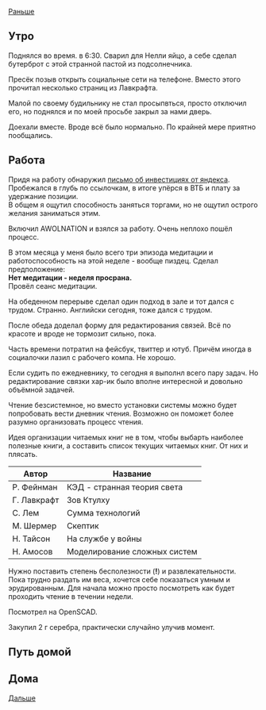 [Раньше](2020.09.10.md)  
## Утро
Поднялся во время. в 6:30. Сварил для Нелли яйцо, а себе сделал бутерброт с этой странной пастой из подсолнечника.

Пресёк позыв открыть социальные сети на телефоне. Вместо этого прочитал несколько страниц из Лавкрафта.

Малой по своему будильнику не стал просыпвться, просто отключил его, но поднялся и по моей просьбе закрыл за нами дверь.

Доехали вместе. Вроде всё было нормально. По крайней мере приятно пообщались.
## Работа
Придя на работу обнаружил [письмо об инвестициях от яндекса](https://plus.yandex.ru/invest/onboarding/). Пробежался в глубь по ссылочкам, в итоге упёрся в ВТБ и плату за удержание позиции.  
В общем я ощутил способность заняться торгами, но не ощутил острого желания заниматься этим.

Включил AWOLNATION и взялся за работу. Очень неплохо пошёл процесс.

В этом месяца у меня было всего три эпизода медитации и работоспособность на этой неделе - вообще пиздец. Сделал предположение:  
**Нет медитации - неделя просрана.**  
Провёл сеанс медитации.

На обеденном перерыве сделал один подход в зале и тот дался с трудом. Странно.
Английски сегодня, тоже дался с трудом.

После обеда доделал форму для редактирования связей. Всё по красоте и вроде не тормозит сильно, пока.

Часть времени потратил на фейсбук, твиттер и ютуб. Причём иногда в социалочки лазил с рабочего компа. Не хорошо.

Если судить по ежедневнику, то сегодня я выполнл всего пару задач. Но редактирование связки хар-ик было вполне интересной и довольно объёмной задачей.

Чтение безсистемное, но вместо установки системы можно будет попробовать вести дневник чтения. Возможно он поможет более разумно организовать процесс чтения.

Идея организации читаемых книг не в том, чтобы выбарть наиболее полезные книги, а составить список текущих читаемых книг. От них и плясать.

|Автор|Название|
|--|--|
|Р. Фейнман|КЭД - странная теория света|
|Г. Лавкрафт|Зов Ктулху|
|С. Лем|Сумма технологий|
|М. Шермер|Скептик|
|Н. Тайсон|На службе у войны|
|Н. Амосов|Моделирование сложных систем|

Нужно поставить степень бесполезности (**!**) и развлекательности.  
Пока трудно раздать им веса, хочется себе показаться умным и эрудированным. Для начала можно просто посмотреть как будет проходить чтение в течении недели.

Посмотрел на OpenSCAD. 

Закупил 2 г серебра, практически случайно улучив момент.
## Путь домой
## Дома
[Дальше](2020.09.12.md)